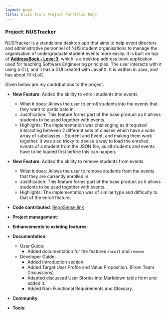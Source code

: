 ```yaml
---
layout: page
title: Elvis Teo's Project Portfolio Page
---
```


### Project: NUSTracker

NUSTracker is a standalone desktop app that aims to help event directors and administrative personnel of
NUS student organisations to manage the organisation of undergraduate student events more easily.
It is built on top of **[AddressBook - Level 3](https://se-education.org/addressbook-level3)**, which is a desktop address book application used for teaching Software Engineering principles. The user interacts with it using a CLI, and it has a GUI created with JavaFX. It is written in Java, and has about 10 kLoC.

Given below are my contributions to the project.

* **New Feature**: Added the ability to enroll students into events.
  * What it does: Allows the user to enroll students into the events that they want to participate in.
  * Justification: This feature forms part of the base product as it allows students to be used together with events.
  * Highlights: The implementation was challenging as it required interacting between 2 different sets of classes which have a wide array of subclasses - Student and Event, and making them work together.
  It was also tricky to devise a way to load the enrolled events of a student from the JSON file, as all students and events have to be loaded first before this can happen.

* **New Feature**: Added the ability to remove students from events.
  * What it does: Allows the user to remove students from the events that they are currently enrolled in.
  * Justification: This feature forms part of the base product as it allows students to be used together with events.
  * Highlights: The implementation was of similar type and difficulty to that of the enroll feature.

* **Code contributed**: [RepoSense link]()

* **Project management**:
  <!--- * Managed releases `v1.3` - `v1.5rc` (3 releases) on GitHub --->

* **Enhancements to existing features**:
  <!--- Changed the edit command to identify students by student ID instead of by index in the GUI's list.

  * Updated the GUI color scheme (Pull requests [\#33](), [\#34]())
  * Wrote additional tests for existing features to increase coverage from 88% to 92% (Pull requests [\#36](), [\#38]()) --->

* **Documentation**:
  * User Guide:
    * Added documentation for the features `enroll` and `remove`
  * Developer Guide:
    * Added Introduction section.
    * Added Target User Profile and Value Proposition. (From Team Discussions)
    * Adapted discussed User Stories into Markdown table form and added it.
    * Added Non-Functional Requirements and Glossary.

* **Community**:
  <!---
  * PRs reviewed (with non-trivial review comments): [\#12](), [\#32](), [\#19](), [\#42]()
  * Contributed to forum discussions (examples: [1](), [2](), [3](), [4]())
  * Reported bugs and suggestions for other teams in the class (examples: [1](), [2](), [3]())
  * Some parts of the history feature I added was adopted by several other class mates ([1](), [2]())
  --->

* **Tools**:
  <!---
  * Integrated a third party library (Natty) to the project ([\#42]())
  * Integrated a new Github plugin (CircleCI) to the team repo
  --->

